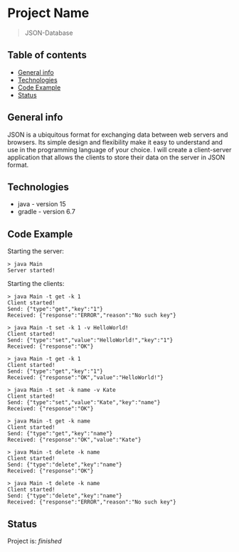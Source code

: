 # Project Name
> JSON-Database

## Table of contents
* [General info](#general-info)
* [Technologies](#technologies)
* [Code Example](#code-example)
* [Status](#status)

## General info
JSON is a ubiquitous format for exchanging data between web servers and browsers. Its simple design and flexibility make it easy to understand and use in the programming language of your choice. I will create a client-server application that allows the clients to store their data on the server in JSON format.

## Technologies
* java - version 15
* gradle - version 6.7

## Code Example
Starting the server:

```text
> java Main
Server started!
```
Starting the clients:
```text
> java Main -t get -k 1
Client started!
Send: {"type":"get","key":"1"}
Received: {"response":"ERROR","reason":"No such key"}

> java Main -t set -k 1 -v HelloWorld! 
Client started!
Send: {"type":"set","value":"HelloWorld!","key":"1"}
Received: {"response":"OK"}

> java Main -t get -k 1 
Client started!
Send: {"type":"get","key":"1"}
Received: {"response":"OK","value":"HelloWorld!"}

> java Main -t set -k name -v Kate
Client started!
Send: {"type":"set","value":"Kate","key":"name"}
Received: {"response":"OK"}

> java Main -t get -k name
Client started!
Send: {"type":"get","key":"name"}
Received: {"response":"OK","value":"Kate"}

> java Main -t delete -k name
Client started!
Send: {"type":"delete","key":"name"}
Received: {"response":"OK"}

> java Main -t delete -k name
Client started!
Send: {"type":"delete","key":"name"}
Received: {"response":"ERROR","reason":"No such key"}
```

## Status
Project is: _finished_